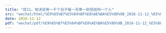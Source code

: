 ```yaml
---
title: "双11，他决定用一千个日子每一天寄一封信给同一个人"
src: "wechat/html/%E9%85%B7%E5%84%BF%E8%AE%BA%E5%9D%9B_2016-11-12_%E5%8F%8C11%EF%BC%8C%E4%BB%96%E5%86%B3%E5%AE%9A%E7%94%A8%E4%B8%80%E5%8D%83%E4%B8%AA%E6%97%A5%E5%AD%90%E6%AF%8F%E4%B8%80%E5%A4%A9%E5%AF%84%E4%B8%80%E5%B0%81%E4%BF%A1%E7%BB%99%E5%90%8C%E4%B8%80%E4%B8%AA%E4%BA%BA.html"
date: 2016-11-12
pdf: "wechat/pdf/%E9%85%B7%E5%84%BF%E8%AE%BA%E5%9D%9B_2016-11-12_%E5%8F%8C11%EF%BC%8C%E4%BB%96%E5%86%B3%E5%AE%9A%E7%94%A8%E4%B8%80%E5%8D%83%E4%B8%AA%E6%97%A5%E5%AD%90%E6%AF%8F%E4%B8%80%E5%A4%A9%E5%AF%84%E4%B8%80%E5%B0%81%E4%BF%A1%E7%BB%99%E5%90%8C%E4%B8%80%E4%B8%AA%E4%BA%BA.pdf"
---
```

